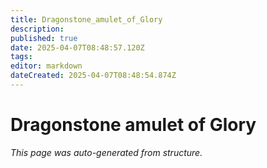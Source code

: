 ```yaml
---
title: Dragonstone_amulet_of_Glory
description: 
published: true
date: 2025-04-07T08:48:57.120Z
tags: 
editor: markdown
dateCreated: 2025-04-07T08:48:54.874Z
---
```


# Dragonstone amulet of Glory

*This page was auto-generated from structure.*